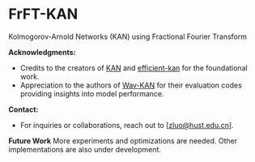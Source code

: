# FrFT-KAN
Kolmogorov-Arnold Networks (KAN) using Fractional Fourier Transform

**Acknowledgments:**
- Credits to the creators of [KAN](https://github.com/KindXiaoming/pykan) and [efficient-kan](https://github.com/Blealtan/efficient-kan) for the foundational work.
- Appreciation to the authors of [Wav-KAN](https://github.com/zavareh1/Wav-KAN) for their evaluation codes providing insights into model performance.

**Contact:**
- For inquiries or collaborations, reach out to [zluo@hust.edu.cn].

**Future Work**
More experiments and optimizations are needed.
Other implementations are also under development.
